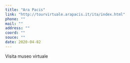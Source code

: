 ```yaml
---
title: "Ara Pacis"
link: "http://tourvirtuale.arapacis.it/ita/index.html"
phone: ""
mail: ""
address: ""
coord: ""
souce: ""
date: 2020-04-02
---
```


Visita museo virtuale
